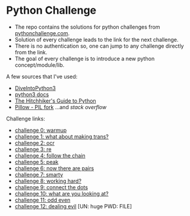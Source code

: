# Python Challenge

* The repo contains the solutions for python challenges from [pythonchallenge.com](http://www.pythonchallenge.com/).<br/>
* Solution of every challenge leads to the link for the next challenge.<br/>
* There is no authentication so, one can jump to any challenge directly from the link. <br/>
* The goal of every challenge is to introduce a new python concept/module/lib.<br/>

A few sources that I've used:
* [DiveIntoPython3](http://www.diveintopython3.net/)
* [python3 docs](https://docs.python.org/3/library/)
* [The Hitchhiker's Guide to Python](http://docs.python-guide.org/en/latest/)
* [Pillow - PIL fork](https://pillow.readthedocs.io/en/latest/)
...and _stack overflow_

Challenge links:
* [challenge 0: warmup](http://www.pythonchallenge.com/pc/def/0.html)
* [challenge 1: what about making trans?](http://www.pythonchallenge.com/pc/def/map.html)
* [challenge 2: ocr](http://www.pythonchallenge.com/pc/def/ocr.html)
* [challenge 3: re](http://www.pythonchallenge.com/pc/def/equality.html)
* [challenge 4: follow the chain](http://www.pythonchallenge.com/pc/def/linkedlist.php)
* [challenge 5: peak](http://www.pythonchallenge.com/pc/def/peak.html)
* [challenge 6: now there are pairs](http://www.pythonchallenge.com/pc/def/channel.html)
* [challenge 7: smarty](http://www.pythonchallenge.com/pc/def/oxygen.html)
* [challenge 8: working hard?](http://www.pythonchallenge.com/pc/def/integrity.html)
* [challenge 9: connect the dots](http://www.pythonchallenge.com/pc/return/good.html)
* [challenge 10: what are you looking at?](http://www.pythonchallenge.com/pc/return/bull.html)
* [challenge 11: odd even](http://www.pythonchallenge.com/pc/return/5808.html)
* [challenge 12: dealing evil](http://www.pythonchallenge.com/pc/return/evil.html) \[UN: huge PWD: FILE\]


